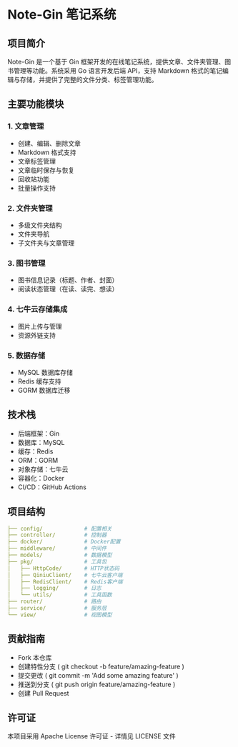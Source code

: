 # Note-Gin 笔记系统
## 项目简介
Note-Gin 是一个基于 Gin 框架开发的在线笔记系统，提供文章、文件夹管理、图书管理等功能。系统采用 Go 语言开发后端 API，支持 Markdown 格式的笔记编辑与存储，并提供了完整的文件分类、标签管理功能。

## 主要功能模块
### 1. 文章管理
- 创建、编辑、删除文章
- Markdown 格式支持
- 文章标签管理
- 文章临时保存与恢复
- 回收站功能
- 批量操作支持
### 2. 文件夹管理
- 多级文件夹结构
- 文件夹导航
- 子文件夹与文章管理
### 3. 图书管理
- 图书信息记录（标题、作者、封面）
- 阅读状态管理（在读、读完、想读）
### 4. 七牛云存储集成
- 图片上传与管理
- 资源外链支持
### 5. 数据存储
- MySQL 数据库存储
- Redis 缓存支持
- GORM 数据库迁移
## 技术栈
- 后端框架：Gin
- 数据库：MySQL
- 缓存：Redis
- ORM：GORM
- 对象存储：七牛云
- 容器化：Docker
- CI/CD：GitHub Actions
## 项目结构
````yaml
├── config/             # 配置相关
├── controller/         # 控制器
├── docker/             # Docker配置
├── middleware/         # 中间件
├── models/             # 数据模型
├── pkg/                # 工具包
│   ├── HttpCode/       # HTTP状态码
│   ├── QiniuClient/    # 七牛云客户端
│   ├── RedisClient/    # Redis客户端
│   ├── logging/        # 日志
│   └── utils/          # 工具函数
├── router/             # 路由
├── service/            # 服务层
└── view/               # 视图模型
````



## 贡献指南

- Fork 本仓库
- 创建特性分支 ( git checkout -b feature/amazing-feature )
- 提交更改 ( git commit -m 'Add some amazing feature' )
- 推送到分支 ( git push origin feature/amazing-feature )
- 创建 Pull Request



## 许可证

本项目采用 Apache License 许可证 - 详情见 LICENSE 文件